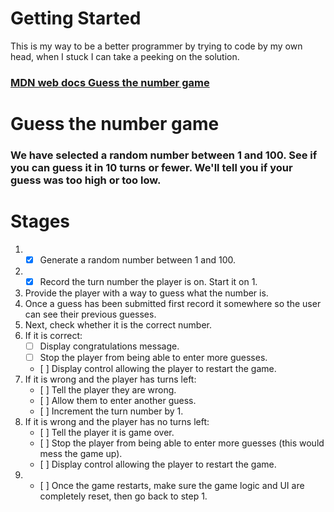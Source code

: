 # Getting Started
This is my way to be a better programmer by trying to code by my own head, when I stuck I can take a peeking on the solution.
### [MDN web docs Guess the number game](https://developer.mozilla.org/en-US/docs/Learn/JavaScript/First_steps/A_first_splash)

# Guess the number game
### We have selected a random number between 1 and 100. See if you can guess it in 10 turns or fewer. We'll tell you if your guess was too high or too low.

# Stages

1. - [x] Generate a random number between 1 and 100.
2. - [x] Record the turn number the player is on. Start it on 1.
3. Provide the player with a way to guess what the number is.
4. Once a guess has been submitted first record it somewhere so the user can see their previous guesses.
5. Next, check whether it is the correct number.
6. If it is correct:
   - [ ] Display congratulations message.
   - [ ] Stop the player from being able to enter more guesses.
   - [ ] Display control allowing the player to restart the game.
7. If it is wrong and the player has turns left:
   - [ ] Tell the player they are wrong.
   - [ ] Allow them to enter another guess.
   - [ ] Increment the turn number by 1.
8. If it is wrong and the player has no turns left:
   - [ ] Tell the player it is game over.
   - [ ] Stop the player from being able to enter more guesses (this would mess the game up).
   - [ ] Display control allowing the player to restart the game.
9. - [ ] Once the game restarts, make sure the game logic and UI are completely reset, then go back to step 1.
